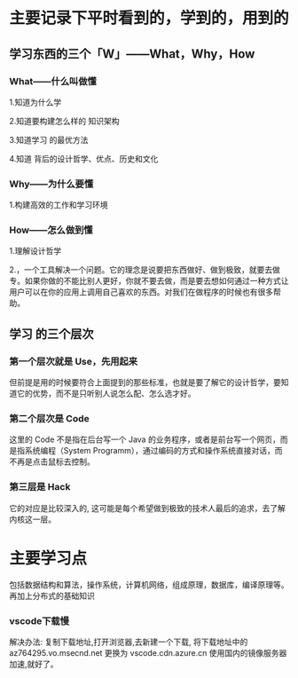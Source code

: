 # 主要记录下平时看到的，学到的，用到的

## 学习东西的三个「**W**」——**What**，**Why**，**How**

### What——什么叫做懂 
1.知道为什么学

2.知道要构建怎么样的 知识架构

3.知道学习 的最优方法

4.知道 背后的设计哲学、优点、历史和文化

### Why——为什么要懂 

1.构建高效的工作和学习环境

### How——怎么做到懂 

1.理解设计哲学

2.，一个工具解决一个问题。它的理念是说要把东西做好、做到极致，就要去做专。如果你做的不能比别人更好，你就不要去做，而是要去想如何通过一种方式让用户可以在你的应用上调用自己喜欢的东西。对我们在做程序的时候也有很多帮助。

## 学习 的三个层次

### 第一个层次就是 Use，先用起来
但前提是用的时候要符合上面提到的那些标准，也就是要了解它的设计哲学，要知道它的优势，而不是只听别人说怎么配、怎么选才好。

### 第二个层次是 Code
这里的 Code 不是指在后台写一个 Java 的业务程序，或者是前台写一个网页，而是指系统编程（System Programm），通过编码的方式和操作系统直接对话，而不再是点击鼠标去控制。

### 第三层是 Hack
它的对应是比较深入的, 这可能是每个希望做到极致的技术人最后的追求，去了解内核这一层。

# 主要学习点

包括数据结构和算法，操作系统，计算机网络，组成原理，数据库，编译原理等。 再加上分布式的基础知识


### vscode下载慢

解决办法: 复制下载地址,打开浏览器,去新建一个下载, 将下载地址中的 az764295.vo.msecnd.net 更换为 vscode.cdn.azure.cn 使用国内的镜像服务器加速,就好了。
